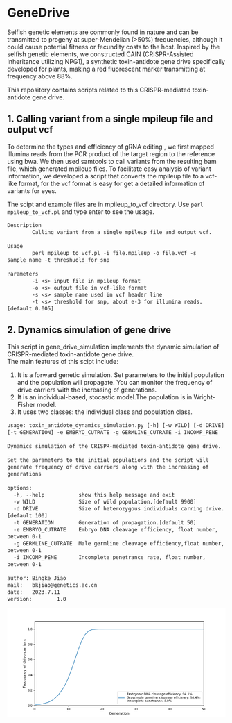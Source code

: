 # GeneDrive
Selfish genetic elements are commonly found in nature and can be transmitted to progeny at super-Mendelian (>50%) frequencies, although it could cause potertial fitness or fecundity costs to the host. Inspired by the selfish genetic elements, we constructed CAIN (CRISPR-Assisted Inheritance utilizing NPG1), a synthetic toxin-antidote gene drive specifically developed for plants, making a red fluorescent marker transmitting at frequency above 88%. 

This repository contains scripts related to this CRISPR-mediated toxin-antidote gene drive.
## 1. Calling variant from a single mpileup file and output vcf
To determine the types and efficiency of gRNA editing , we first mapped Illumina reads from the PCR product of the target region to the reference using bwa. We then used samtools to call variants from the resulting bam file, which generated mpileup files. To facilitate easy analysis of variant information, we developed a script that converts the mpileup file to a vcf-like format, for the vcf format is easy for get a detailed information of variants for eyes.

The scipt and example files are in mpileup_to_vcf directory. Use `perl mpileup_to_vcf.pl` and type enter to see the usage.
```
Description
        Calling variant from a single mpileup file and output vcf.

Usage
        perl mpileup_to_vcf.pl -i file.mpileup -o file.vcf -s sample_name -t threshuold_for_snp

Parameters
        -i <s> input file in mpileup format
        -o <s> output file in vcf-like format
        -s <s> sample name used in vcf header line
        -t <s> threshold for snp, about e-3 for illumina reads.[default 0.005]
```
## 2. Dynamics simulation of gene drive
This script in gene_drive_simulation implements the dynamic simulation of CRISPR-mediated toxin-antidote gene drive.  
The main features of this scipt include:  
1. It is a forward genetic simulation. Set parameters to the initial population and the population will propagate. You can monitor the frequency of drive carriers with the increasing of generations.  
2. It is an individual-based, stocastic model.The population is in Wright-Fisher model.    
3. It uses two classes: the individual class and population class.  
```
usage: toxin_antidote_dynamics_simulation.py [-h] [-w WILD] [-d DRIVE] [-t GENERATION] -e EMBRYO_CUTRATE -g GERMLINE_CUTRATE -i INCOMP_PENE

Dynamics simulation of the CRISPR-mediated toxin-antidote gene drive.

Set the parameters to the initial populations and the script will generate frequency of drive carriers along with the increasing of generations

options:
  -h, --help           show this help message and exit
  -w WILD              Size of wild population.[default 9900]
  -d DRIVE             Size of heterozygous individuals carring drive.[default 100]
  -t GENERATION        Generation of propagation.[default 50]
  -e EMBRYO_CUTRATE    Embryo DNA cleavage efficiency, float number, between 0-1
  -g GERMLINE_CUTRATE  Male germline cleavage efficiency,float number, between 0-1
  -i INCOMP_PENE       Incomplete penetrance rate, float number, between 0-1

author: Bingke Jiao
mail:   bkjiao@genetics.ac.cn
date:   2023.7.11
version:        1.0

```
![gene drive simulation](https://github.com/QianLabWebsite/GeneDrive/blob/main/gene_drive_simulation/drive_carriers_freq.embryoRate0.941_germRate0.984_incompene0.04.png)
